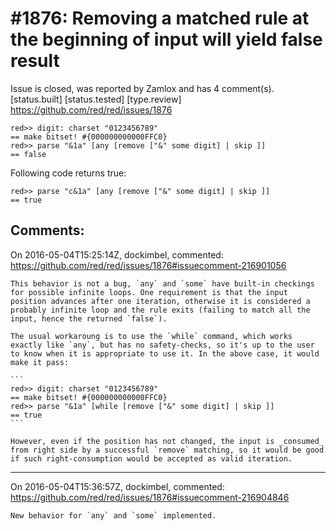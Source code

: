 
#1876: Removing a matched rule at the beginning of input will yield false result
================================================================================
Issue is closed, was reported by Zamlox and has 4 comment(s).
[status.built] [status.tested] [type.review]
<https://github.com/red/red/issues/1876>

```
red>> digit: charset "0123456789"
== make bitset! #{000000000000FFC0}
red>> parse "&1a" [any [remove ["&" some digit] | skip ]]
== false
```

Following code returns true:

```
red>> parse "c&1a" [any [remove ["&" some digit] | skip ]]
== true
```



Comments:
--------------------------------------------------------------------------------

On 2016-05-04T15:25:14Z, dockimbel, commented:
<https://github.com/red/red/issues/1876#issuecomment-216901056>

    This behavior is not a bug, `any` and `some` have built-in checkings for possible infinite loops. One requirement is that the input position advances after one iteration, otherwise it is considered a probably infinite loop and the rule exits (failing to match all the input, hence the returned `false`).
    
    The usual workaroung is to use the `while` command, which works exactly like `any`, but has no safety-checks, so it's up to the user to know when it is appropriate to use it. In the above case, it would make it pass:
    
    ```
    red>> digit: charset "0123456789"
    == make bitset! #{000000000000FFC0}
    red>> parse "&1a" [while [remove ["&" some digit] | skip ]]
    == true
    ```
    
    However, even if the position has not changed, the input is _consumed_ from right side by a successful `remove` matching, so it would be good if such right-consumption would be accepted as valid iteration.

--------------------------------------------------------------------------------

On 2016-05-04T15:36:57Z, dockimbel, commented:
<https://github.com/red/red/issues/1876#issuecomment-216904846>

    New behavior for `any` and `some` implemented.

